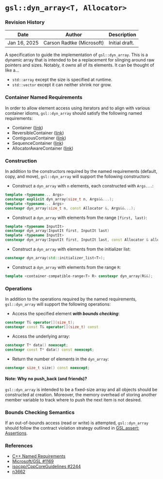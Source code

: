 <!-- $ pandoc -V geometry:margin=1in -V colorlinks=true -o dyn_array.pdf dyn_array.md --> 

# `gsl::dyn_array<T, Allocator>`

### Revision History

| Date | Author | Description |
| ---- | ------ | ----------- |
| Jan 16, 2025 | Carson Radtke (Microsoft) | Initial draft. |

A specification to guide the implementation of `gsl::dyn_array`. This is a dynamic array
that is intended to be a replacement for slinging around raw pointers and sizes.
Notably, it _owns_ all of its elements. It can be thought of like a...

* `std::array` except the size is specified at runtime.
* `std::vector` except it can neither shrink nor grow.

### Container Named Requirements
In order to allow element access using iterators and to align with various container
idioms, `gsl::dyn_array` should satisfy the following named requirements:

* Container ([link](https://en.cppreference.com/w/cpp/named_req/Container))
* ReversibleContainer ([link](https://en.cppreference.com/w/cpp/named_req/ReversibleContainer))
* ContiguousContainer ([link](https://en.cppreference.com/w/cpp/named_req/ContiguousContainer))
* SequenceContainer ([link](https://en.cppreference.com/w/cpp/named_req/SequenceContainer))
* AllocatorAwareContainer ([link](https://en.cppreference.com/w/cpp/named_req/AllocatorAwareContainer))

### Construction
In addition to the constructors required by the named requirements (default, copy, and
move), `gsl::dyn_array` will support the following constructors:

* Construct a `dyn_array` with `n` elements, each constructed with `Args...`:
```c++
template <typename... Args>
constexpr explicit dyn_array(size_t n, Args&&...);
template <typename... Args>
constexpr dyn_array(size_t n, const Allocator &, Args&&...);
```

* Construct a `dyn_array` with elements from the range `[first, last)`:
```c++
template <typename InputIt>
constexpr dyn_array(InputIt first, InputIt last)
template <typename InputIt>
constexpr dyn_array(InputIt first, InputIt last, const Allocator & alloc = Allocator());
```

* Construct a `dyn_array` with elements from the initializer list:
```c++
constexpr dyn_array(std::initializer_list<T>);
```

* Construct a `dyn_array` with elements from the range `R`:
```c++
template <container-compatible-range<T> R> constexpr dyn_array(R&&);
```

### Operations
In addition to the operations required by the named requirements, `gsl::dyn_array` will
support the following operations:

* Access the specified element **_with bounds checking_**:
```c++
constexpr T& operator[](size_t);
constexpr const T& operator[](size_t) const
```

* Access the underlying array:
```c++
constexpr T* data() noexcept;
constexpr const T* data() const noexcept;
```

* Return the number of elements in the `dyn_array`:
```c++
constexpr size_t size() const noexcept;
```

#### Note: Why no push_back (and friends)?
`gsl::dyn_array` is intended to be a fixed-size array and all objects should be
constructed at creation. Moreover, the memory overhead of storing another member
variable to track where to push the next item is not desired.

### Bounds Checking Semantics
If an out-of-bounds access (read or write) is attempted, `gsl::dyn_array` should follow
the contract violation strategy outlined in [GSL.assert: Assertions](https://isocpp.github.io/CppCoreGuidelines/CppCoreGuidelines#gslassert-assertions).

### References
* [C++ Named Requirements](https://en.cppreference.com/w/cpp/named_req)
* [Microsoft/GSL #1169](https://github.com/microsoft/GSL/issues/1169)
* [isocpp/CppCoreGuidelines #2244](https://github.com/isocpp/CppCoreGuidelines/issues/2244)
* [n3662](http://www.open-std.org/jtc1/sc22/wg21/docs/papers/2013/n3662.html)
